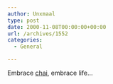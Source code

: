 ```yaml
---
author: Unxmaal
type: post
date: 2000-11-08T00:00:00+00:00
url: /archives/1552
categories:
  - General

---
```

Embrace [chai][1], embrace life&#8230;

 [1]: http://www.sweetbaychai.com/spiced_chai.shtml